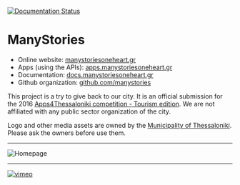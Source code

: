 [![Documentation Status](https://readthedocs.org/projects/manystories/badge/?version=latest)](http://manystories.readthedocs.org/en/latest/?badge=latest)

# ManyStories

- Online website: [manystoriesoneheart.gr](http://manystoriesoneheart.gr)
- Apps (using the APIs): [apps.manystoriesoneheart.gr](http://apps.manystoriesoneheart.gr)
- Documentation: [docs.manystoriesoneheart.gr](http://docs.manystoriesoneheart.gr/)
- Github organization: [github.com/manystories](https://github.com/manystories/)

This project is a try to give back to our city. It is an official submission for the 2016 [Apps4Thessaloniki competition - Tourism edition](http://thessaloniki.appsforgreece.eu/en). We are not affiliated with any public sector organization of the city.

Logo and other media assets are owned by the [Municipality of Thessaloniki](http://www.thessaloniki.gr). Please ask the owners before use them.

---

![Homepage](https://cloud.githubusercontent.com/assets/1315321/12368908/050c1fa6-bbf9-11e5-8260-9b718007fb74.png "Homepage")

---

[![vimeo](https://cloud.githubusercontent.com/assets/1315321/12381287/810f0e50-bd8f-11e5-9164-30a497380d63.png)](https://vimeo.com/152101971 "Promo video")
